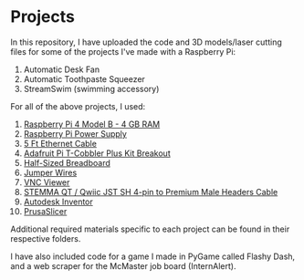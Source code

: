 # Projects

In this repository, I have uploaded the code and 3D models/laser cutting files for some of the projects I've made with a Raspberry Pi:

1. Automatic Desk Fan
2. Automatic Toothpaste Squeezer
3. StreamSwim (swimming accessory)

For all of the above projects, I used:

1. [Raspberry Pi 4 Model B - 4 GB RAM](https://www.adafruit.com/product/4296)
2. [Raspberry Pi Power Supply](https://www.adafruit.com/product/4298)
3. [5 Ft Ethernet Cable](https://www.adafruit.com/product/994)
4. [Adafruit Pi T-Cobbler Plus Kit Breakout](https://www.adafruit.com/product/1989)
5. [Half-Sized Breadboard](https://www.adafruit.com/product/4539)
6. [Jumper Wires](https://secure.sayal.com/STORE4/prodetails.php?SKU=238896)
7. [VNC Viewer](https://www.realvnc.com/en/connect/download/viewer/)
8. [STEMMA QT / Qwiic JST SH 4-pin to Premium Male Headers Cable](https://www.adafruit.com/product/4209)
9. [Autodesk Inventor](https://www.autodesk.ca/en/products/inventor/overview)
10. [PrusaSlicer](https://help.prusa3d.com/downloads?_gl=1*rvk0mv*_ga*OTA3MDU3MDAzLjE2ODc3MTM4ODQ.*_ga_3HK7B7RT5V*MTY4NzcyMTgwMy4yLjAuMTY4NzcyMTgwMy42MC4wLjA.#_ga=2.123517967.543123114.1687713884-907057003.1687713884)

Additional required materials specific to each project can be found in their respective folders.

I have also included code for a game I made in PyGame called Flashy Dash, and a web scraper for the McMaster job board (InternAlert).

